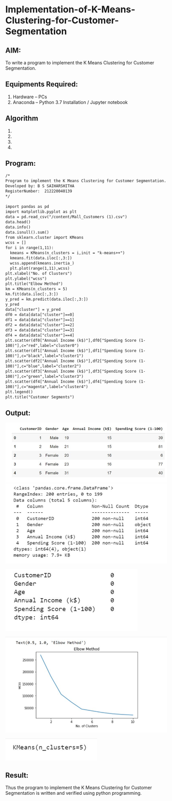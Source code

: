 # Implementation-of-K-Means-Clustering-for-Customer-Segmentation

## AIM:
To write a program to implement the K Means Clustering for Customer Segmentation.

## Equipments Required:
1. Hardware – PCs
2. Anaconda – Python 3.7 Installation / Jupyter notebook

## Algorithm
1. 
2. 
3. 
4. 

## Program:
```
/*
Program to implement the K Means Clustering for Customer Segmentation.
Developed by: B S SAIHARSHITHA
RegisterNumber:  212220040139
*/

import pandas as pd
import matplotlib.pyplot as plt
data = pd.read_csv("/content/Mall_Customers (1).csv")
data.head()
data.info()
data.isnull().sum()
from sklearn.cluster import KMeans
wcss = []
for i in range(1,11): 
  kmeans = KMeans(n_clusters = i,init = "k-means++")
  kmeans.fit(data.iloc[:,3:])
  wcss.append(kmeans.inertia_)
  plt.plot(range(1,11),wcss)
plt.xlabel("No. of Clusters")
plt.ylabel("wcss")
plt.title("Elbow Method")
km = KMeans(n_clusters = 5)
km.fit(data.iloc[:,3:])
y_pred = km.predict(data.iloc[:,3:])
y_pred
data["cluster"] = y_pred
df0 = data[data["cluster"]==0]
df1 = data[data["cluster"]==1]
df2 = data[data["cluster"]==2]
df3 = data[data["cluster"]==3]
df4 = data[data["cluster"]==4]
plt.scatter(df0["Annual Income (k$)"],df0["Spending Score (1-100)"],c="red",label="cluster0")
plt.scatter(df1["Annual Income (k$)"],df1["Spending Score (1-100)"],c="black",label="cluster1")
plt.scatter(df2["Annual Income (k$)"],df2["Spending Score (1-100)"],c="blue",label="cluster2")
plt.scatter(df3["Annual Income (k$)"],df3["Spending Score (1-100)"],c="green",label="cluster3")
plt.scatter(df4["Annual Income (k$)"],df4["Spending Score (1-100)"],c="magenta",label="cluster4")
plt.legend()
plt.title("Customer Segments")
```

## Output:

![image](https://github.com/saiharshithabs/Implementation-of-K-Means-Clustering-for-Customer-Segmentation/blob/eb3b99f4632c3458594a6a64e520d01450504e9b/WhatsApp%20Image%202022-11-10%20at%2009.08.20.jpg)
![image](https://github.com/saiharshithabs/Implementation-of-K-Means-Clustering-for-Customer-Segmentation/blob/ed74452dd0715567bcd0e826f323734802c24c70/WhatsApp%20Image%202022-11-10%20at%2009.13.34.jpg)

![image](https://github.com/saiharshithabs/Implementation-of-K-Means-Clustering-for-Customer-Segmentation/blob/3944e23c74d113844e64bb58cb61f1f2a2ec2f18/WhatsApp%20Image%202022-11-10%20at%2009.16.12.jpg)

![image](https://github.com/saiharshithabs/Implementation-of-K-Means-Clustering-for-Customer-Segmentation/blob/8d604b4bbcf6b8bda84a6532d4983341efe4894c/WhatsApp%20Image%202022-11-10%20at%2009.18.04.jpg)

![image](https://github.com/saiharshithabs/Implementation-of-K-Means-Clustering-for-Customer-Segmentation/blob/562536077f8f5b5dba1005a67e527c7d079fcc72/WhatsApp%20Image%202022-11-10%20at%2009.20.10.jpg)



## Result:
Thus the program to implement the K Means Clustering for Customer Segmentation is written and verified using python programming.
